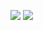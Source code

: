 

<p align="left">
  <img src="https://github-readme-stats.vercel.app/api?username=UNIT-System5&show_icons=true&theme=jolly">
  <img src="https://github-readme-stats.vercel.app/api/top-langs/?username=UNIT-System5&layout=compact&theme=jolly">
</p>
